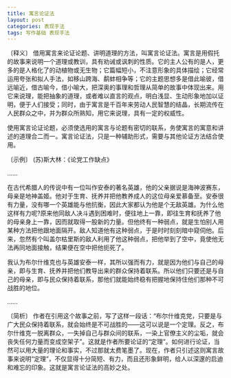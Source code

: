 ```yaml
---
title: 寓言论证法
layout: post
categories: 表现手法
tags: 写作基础 表现手法
---
```


〔释义〕 借用寓言来论证论题、讲明道理的方法，叫寓言论证法。寓言是用假托的故事来说明一个道理或教训，具有劝诫或讽刺的性质。它的主人公有的是人，更多的是人格化了的动植物或无生物；它篇幅短小，不注意形象的具体描绘；它经常运用夸张和拟人手法，如移山跨海、鹬蚌相争等；它的主题思想多是借此喻彼，借远喻近，借古喻今，借小喻大，把深奥的事理和哲理从简单的故事中体现出来。用它来说理，能把抽象的道理，或者难以直言的观点，明白浅显、生动形象地加以证明，便于人们接受；同时，由于寓言是千百年来劳动人民智慧的结晶，长期流传在人民群众之中，并为群众所熟知，用它来说理，具有一定的权威性。

使用寓言论证论题，必须使选用的寓言与论题有密切的联系，务使寓言的寓意和讲述的道理合二而一。寓言论证法，只是一种辅助形式，需要与其他论证方法结合使用。

〔示例〕 (苏)斯大林：《论党工作缺点》

……

在古代希腊人的传说中有一位叫作安泰的著名英雄，他的父亲据说是海神波赛东，母亲是地神盖姬。他对于生育、抚养并把他教养成人的这位母亲爱慕备至。安泰很有力量，没有哪一个英雄能与他抗衡，因此大家都认为他是个无敌英雄。为什么他这样有力呢?原来他同敌人决斗遇到困难时，便往地上一靠，即往生育和抚养了他的母亲身上一靠，因而就取得一股新的力量。但他终有一种弱点，就是生怕别人用某种方法把他跟地面隔开。敌人知道他有这种弱点，于是时时刻刻暗中窥伺他。后来，忽然有个叫盖尔枯里斯的敌人利用了他这种弱点，把他举到了空中，竟使他无法再同地面接触，结果便在空中把他扼死了。

我认为布尔什维克也与英雄安泰一样，其所以强而有力，就是因为他们与自己的母亲，即与生育、抚养并把他们教导出来的群众保持着联系。所以他们只要还是与自己的母亲，即与民众保持着联系，那他们就能始终稳有把握地保持住他们那种不可战胜的地位。

……

〔简析〕 作者在引用这个故事之前，写了这样一段话：“布尔什维克党，只要是与广大民众保持着联系，就会始终是不可战胜的——这可以说是一个定理。反之，布尔什维克一脱离群众，一失掉自己与群众间的联系，一染上官僚主义的尘垢，就会丧失任何力量而变成空架子”。这就是作者所要论证的“定理”。如何进行论证，当然可以用大量的理论和事实，不过那就太费笔墨了。现在，作者只引述这则寓言故事来说明“定理”，不仅显得十分简短、有力，而且还形象鲜明，给人以深邃的启迪和难忘的印象。这就是寓言论证法的高妙之处。 